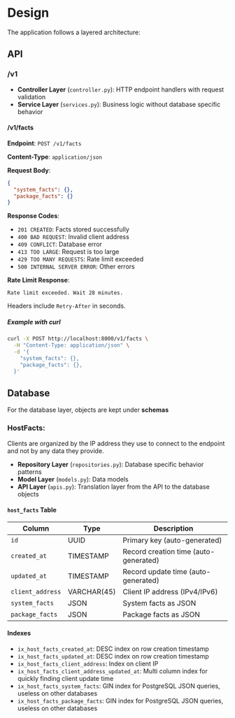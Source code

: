 # Design

The application follows a layered architecture:

## API

### /v1

- **Controller Layer** (`controller.py`): HTTP endpoint handlers with request validation
- **Service Layer** (`services.py`): Business logic without database specific behavior

#### /v1/facts

**Endpoint**: `POST /v1/facts`

**Content-Type**: `application/json`

**Request Body**:

```json
{
  "system_facts": {},
  "package_facts": {}
}
```

**Response Codes**:

- `201 CREATED`: Facts stored successfully
- `400 BAD REQUEST`: Invalid client address
- `409 CONFLICT`: Database error
- `413 TOO LARGE`: Request is too large
- `429 TOO MANY REQUESTS`: Rate limit exceeded
- `500 INTERNAL SERVER ERROR`: Other errors

**Rate Limit Response**:

```
Rate limit exceeded. Wait 28 minutes.
```

Headers include `Retry-After` in seconds.

##### Example with curl

```bash
curl -X POST http://localhost:8000/v1/facts \
  -H "Content-Type: application/json" \
  -d '{
    "system_facts": {},
    "package_facts": {},
  }'
```

## Database

For the database layer, objects are kept under **schemas**

### HostFacts:

Clients are organized by the IP address they use to connect to the endpoint and not by any data they provide.

- **Repository Layer** (`repositories.py`): Database specific behavior patterns
- **Model Layer** (`models.py`): Data models
- **API Layer** (`apis.py`): Translation layer from the API to the database objects

#### `host_facts` Table

| Column           | Type        | Description                           |
| ---------------- | ----------- | ------------------------------------- |
| `id`             | UUID        | Primary key (auto-generated)          |
| `created_at`     | TIMESTAMP   | Record creation time (auto-generated) |
| `updated_at`     | TIMESTAMP   | Record update time (auto-generated)   |
| `client_address` | VARCHAR(45) | Client IP address (IPv4/IPv6)         |
| `system_facts`   | JSON        | System facts as JSON                  |
| `package_facts`  | JSON        | Package facts as JSON                 |

#### Indexes

- `ix_host_facts_created_at`: DESC index on row creation timestamp
- `ix_host_facts_updated_at`: DESC index on row creation timestamp
- `ix_host_facts_client_address`: Index on client IP
- `ix_host_facts_client_address_updated_at`: Multi column index for quickly finding client update time
- `ix_host_facts_system_facts`: GIN index for PostgreSQL JSON queries, useless on other databases
- `ix_host_facts_package_facts`: GIN index for PostgreSQL JSON queries, useless on other databases
